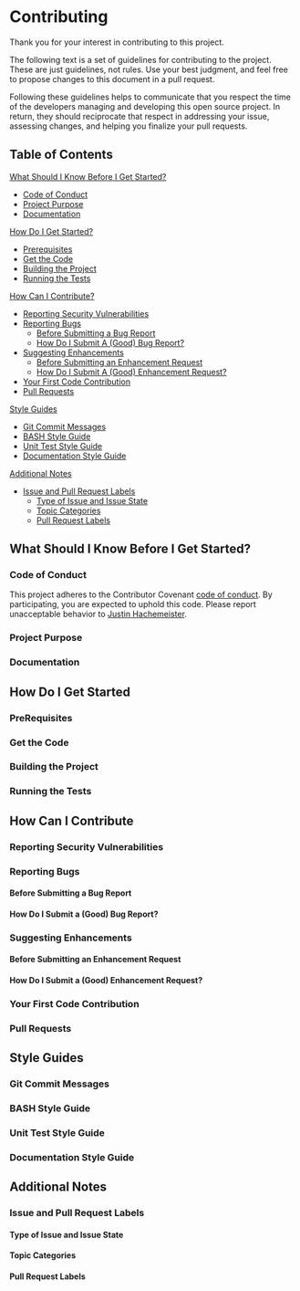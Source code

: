 # Contributing

Thank you for your interest in contributing to this project.

The following text is a set of guidelines for contributing to the project. These are just guidelines, not rules. Use your best judgment, and feel free to propose changes to this document in a pull request.

Following these guidelines helps to communicate that you respect the time of the developers managing and developing this open source project. In return, they should reciprocate that respect in addressing your issue, assessing changes, and helping you finalize your pull requests.

## Table of Contents

[What Should I Know Before I Get Started?](#what-should-i-know-before-i-get-started)
  * [Code of Conduct](#code-of-conduct)
  * [Project Purpose](#project-purpose)
  * [Documentation](#documentation)

[How Do I Get Started?](#how-do-i-get-started?)
  * [Prerequisites](#prerequisites)
  * [Get the Code](#get-the-code)
  * [Building the Project](#building-the-project)
  * [Running the Tests](#running-the-tests)

[How Can I Contribute?](#how-can-i-contribute)
  * [Reporting Security Vulnerabilities](#reporting-security-vulnerabilities)
  * [Reporting Bugs](#reporting-bugs)
    * [Before Submitting a Bug Report](#before-submitting-a-bug-report)
    * [How Do I Submit A (Good) Bug Report?](#how-do-i-submit-a-good-bug-report)
  * [Suggesting Enhancements](#suggesting-enhancements)
    * [Before Submitting an Enhancement Request](#before-submitting-an-enhancement-request)
    * [How Do I Submit A (Good) Enhancement Request?](#how-do-i-submit-a-good-enhancement-request)
  * [Your First Code Contribution](#your-first-code-contribution)
  * [Pull Requests](#pull-requests)

[Style Guides](#style-guides)
  * [Git Commit Messages](#git-commit-messages)
  * [BASH Style Guide](#bash-style-guide)
  * [Unit Test Style Guide](#unit-test-style-guide)
  * [Documentation Style Guide](#documentation-style-guide)

[Additional Notes](#additional-notes)
  * [Issue and Pull Request Labels](#issue-and-pull-request-labels)
    * [Type of Issue and Issue State](#type-of-issue-and-issue-state)
    * [Topic Categories](#topic-categories)
    * [Pull Request Labels](#pull-request-labels)

## What Should I Know Before I Get Started?

### Code of Conduct

This project adheres to the Contributor Covenant [code of conduct](CODE_OF_CONDUCT.md). By participating, you are expected to uphold this code. Please report unacceptable behavior to [Justin Hachemeister](mailto:f204631e@opayq.com).

### Project Purpose

### Documentation

## How Do I Get Started

### PreRequisites

### Get the Code

### Building the Project

### Running the Tests

## How Can I Contribute

### Reporting Security Vulnerabilities

### Reporting Bugs

#### Before Submitting a Bug Report

#### How Do I Submit a (Good) Bug Report?

### Suggesting Enhancements

#### Before Submitting an Enhancement Request

#### How Do I Submit a (Good) Enhancement Request?

### Your First Code Contribution

### Pull Requests

## Style Guides

### Git Commit Messages

### BASH Style Guide

### Unit Test Style Guide

### Documentation Style Guide

## Additional Notes

### Issue and Pull Request Labels

#### Type of Issue and Issue State

#### Topic Categories

#### Pull Request Labels